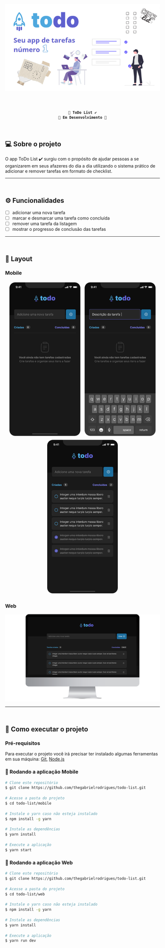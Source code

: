 <h1 align="center">
  <img alt="Banner" src="./assets/banner.png">
</h1>

<br>

<h4 align="center">

    🚧 ToDo List ✔️
    🚧 Em Desenvolvimento 🔨
</h4>

<br>

## 💻 Sobre o projeto
O app ToDo List ✔️ surgiu com o propósito de ajudar pessoas a se organizarem em seus afazeres do dia a dia utilizando o sistema prático de adicionar e remover tarefas em formato de checklist.

---
<br>

## ⚙️ Funcionalidades
- [ ] adicionar uma nova tarefa
- [ ] marcar e desmarcar uma tarefa como concluída
- [ ] remover uma tarefa da listagem
- [ ] mostrar o progresso de conclusão das tarefas

---
<br>

## 🎨 Layout

### Mobile
<div align="center">
  <img alt="ToDo List - Empty" src="./assets/mobile-todo-list-empty.png" style="height: 500px; margin: 5px;">
  <img alt="ToDo List - Description" src="./assets/mobile-todo-list-description.png" style="height: 500px; margin: 5px;">
  <img alt="ToDo List - Tasks" src="./assets/mobile-todo-list-tasks.png" style="height: 500px; margin: 5px;">
</div>

### Web
<div align="center">
  <img alt="ToDo List - Tasks" src="./assets/web-todo-list-tasks.png">
</div>

---
<br>

## 🚀 Como executar o projeto

### Pré-requisitos
Para executar o projeto você irá precisar ter instalado algumas ferramentas em sua máquina:
[Git](https://git-scm.com/), [Node.js](https://nodejs.org/)

### 📱 Rodando a aplicação Mobile
```bash
# Clone este repositório
$ git clone https://github.com/thegabrielrodrigues/todo-list.git

# Acesse a pasta do projeto
$ cd todo-list/mobile

# Instale o yarn caso não esteja instalado
$ npm install -g yarn

# Instale as dependências
$ yarn install

# Execute a aplicação
$ yarn start
```

### 🧭 Rodando a aplicação Web
```bash
# Clone este repositório
$ git clone https://github.com/thegabrielrodrigues/todo-list.git

# Acesse a pasta do projeto
$ cd todo-list/web

# Instale o yarn caso não esteja instalado
$ npm install -g yarn

# Instale as dependências
$ yarn install

# Execute a aplicação
$ yarn run dev
```
